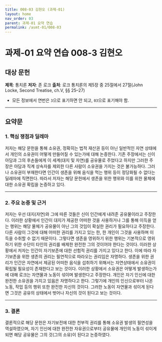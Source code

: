 ```yaml
---
title: 008-03 김현오 (과제-01)
layout: home
nav_order: 03
parent: 과제-01 요약 연습
permalink: /asmt-01/008-03
---
```


# 과제-01 요약 연습 008-3 김현오 

## 대상 문헌  
**제목**: 통치론 
**저자**: 존 로크
**출처**: 로크 통치론의 제5장 중 25절에서 27절(John Locke, Second Treatise, ch.V, §§ 25–27)

* 모든 정보에서 연번은 `3`으로 표기하면 안 되고, `03`으로 표기해야 함.

---

## 요약문  

### 1. 핵심 쟁점과 딜레마  
 저자는 해당 문헌을 통해 소유권, 정확히는 법적 재산권 등이 아닌 일반적인 자연 상태에서 개인의 소유권이 어떻게 만들어질 수 있는가에 대해 논증한다. 기존 주장에서는 신이 아담과 그의 후손들에게 이 세계(대지 및 자연)를 공유물로 주었다고 하지만 그러한 주장은 아담과 직계 상속자를 제외한 다른 사람이 소유권을 가지는 것은 불가능하다. 그러나 소유권이 부재한다면 인간이 생존을 위해 음식을 먹는 행위 등이 정당화될 수 없다는 딜레마에 직면한다. 따라서 저자는 해당 문헌에서 생존을 위한 행위와 이를 위한 물체에 대한 소유권 확립을 논증하고 있다. 

---

### 2. 주요 논증 및 근거  
 저자는 우선 대지(자연)와 그에 따른 것들은 신이 인간에게 내려준 공유물이라고 주장한다. 이러한 상황에서 인간이 대지가 제공한 어떠한 것을 사용하거나 그를 통해 이득을 얻는 행위는 해당 물체가 공유물이 아닌 그의 것임이 확실한 권리가 필요하다고 주장한다. 다른 사람이 그것에 대해 어떠한 권리를 가지고 있는 한, 한 개인이 그것을 사용하며 이득을 수취할 수 없기 때문이다. 그렇다면 생존을 영위하기 위한 행위는 기본적으로 영위하기 위한 수단이 타인의 권리를 배제한 완전한 그의 것이어야 한다는 것이다. 
 이러한 상황에서 저자는 인간이 자기보존에 대한 선험적 권리를 가지고 있다고 한다. 이에 따라 자기보존을 위한 생존의 권리는 필연적으로 따라오는 권리임은 자명하다. 생존을 위한 권리가 인간은 자연에서 제공된 어떠한 음식을 섭취하기 위해서는 자연상태에서 소유권이 확립될 필요성이 존재한다고 보는 것이다.
이러한 상황에서 소유권은 어떻게 발생하는가에 대해 로크는 자연물과 노동이 섞이며 발생한다고 주장한다. 개인은 자기 인신에 대한 완전한 소유권을 가지고 있음은 자명하다고 한다. 그렇기에 개인의 인신으로부터 나온 노동, 작업 등의 행위 또한 완전한 자신의 것이다. 그러한 노동이 자연물과 섞이게 된다면 그것은 공유의 상태에서 벗어나 자신의 것이 된다고 보는 것이다.

---

### 3. 결론
결론적으로 해당 문헌은 자기보전에 대한 천부적 권리를 통해 소유권 발생의 필연성을 역설하였으며, 자기 인신에 대한 완전한 자유권으로부터 공유물에 개인의 노동이 섞이게 되면 해당 공유물은 그의 것(그의 소유)이 된다고 논증하였다.  